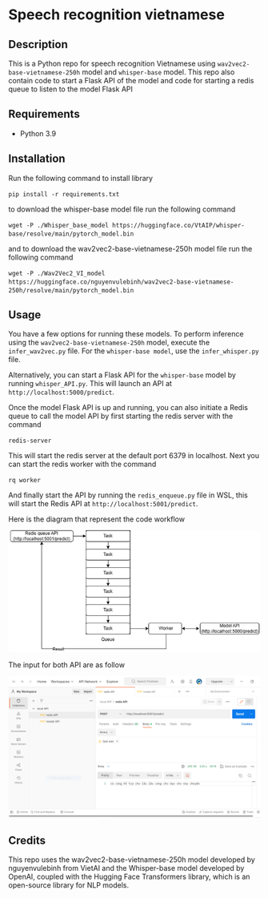 # Speech recognition vietnamese
## Description
This is a Python repo for speech recognition Vietnamese using `wav2vec2-base-vietnamese-250h` model and `whisper-base` model. This repo also contain code to start a Flask API of the model and code for starting a redis queue to listen to the model Flask API


## Requirements
- Python 3.9


## Installation
Run the following command to install library


`pip install -r requirements.txt`


to download the whisper-base model file run the following command


`wget -P ./Whisper_base_model https://huggingface.co/VtAIP/whisper-base/resolve/main/pytorch_model.bin`


and to download the wav2vec2-base-vietnamese-250h model file run the following command


`wget -P ./Wav2Vec2_VI_model https://huggingface.co/nguyenvulebinh/wav2vec2-base-vietnamese-250h/resolve/main/pytorch_model.bin`


## Usage
You have a few options for running these models. To perform inference using the `wav2vec2-base-vietnamese-250h` model, execute the `infer_wav2vec.py` file. For the `whisper-base model`, use the `infer_whisper.py` file.

Alternatively, you can start a Flask API for the `whisper-base` model by running `whisper_API.py`. This will launch an API at `http://localhost:5000/predict`.

Once the model Flask API is up and running, you can also initiate a Redis queue to call the model API by first starting the redis server with the command

`redis-server`

This will start the redis server at the default port 6379 in localhost.
Next you can start the redis worker with the command

`rq worker`

And finally start the API by running the `redis_enqueue.py` file in WSL, this will start the Redis API at `http://localhost:5001/predict`.

Here is the diagram that represent the code workflow

![Diagram](./Diagram.png) 

The input for both API are as follow

![API](./API.png) 

## Credits
This repo uses the wav2vec2-base-vietnamese-250h model developed by nguyenvulebinh from VietAI and the Whisper-base model developed by OpenAI, coupled with the Hugging Face Transformers library, which is an open-source library for NLP models.